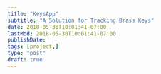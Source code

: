 ```yaml
---
title: "KeysApp"
subtitle: "A Solution for Tracking Brass Keys"
date: 2018-05-30T10:01:41-07:00
lastMod: 2018-05-30T10:01:41-07:00
publishDate: 
tags: [project,]
type: "post"
draft: true
---
```



